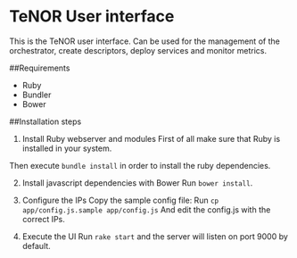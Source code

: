 # TeNOR User interface
This is the TeNOR user interface. Can be used for the management of the orchestrator, create descriptors, deploy services and monitor metrics.

##Requirements
 - Ruby
 - Bundler
 - Bower

##Installation steps
1. Install Ruby webserver and modules
First of all make sure that Ruby is installed in your system.

Then execute `bundle install` in order to install the ruby dependencies.

2. Install javascript dependencies with Bower
Run `bower install`.

3. Configure the IPs
Copy the sample config file:
Run `cp app/config.js.sample app/config.js`
And edit the config.js with the correct IPs.

4. Execute the UI
Run `rake start` and the server will listen on port 9000 by default.